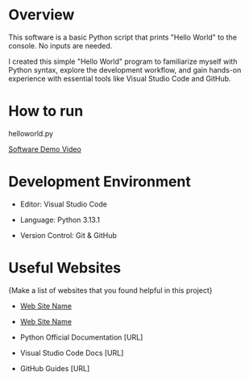 # Overview

This software is a basic Python script that prints "Hello World" to the console. No inputs are needed.

I created this simple "Hello World" program to familiarize myself with Python syntax, explore the development workflow, and gain hands-on experience with essential tools like Visual Studio Code and GitHub.

# How to run

<Path to Python> helloworld.py

[Software Demo Video](http://youtube.link.goes.here)

# Development Environment

* Editor: Visual Studio Code

* Language: Python 3.13.1

* Version Control: Git & GitHub


# Useful Websites

{Make a list of websites that you found helpful in this project}
* [Web Site Name](http://url.link.goes.here)
* [Web Site Name](http://url.link.goes.here)

* Python Official Documentation [URL]
* Visual Studio Code Docs [URL]
* GitHub Guides [URL]